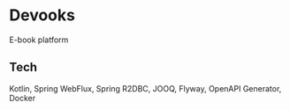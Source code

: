 # Devooks

E-book platform

## Tech

Kotlin, Spring WebFlux, Spring R2DBC, JOOQ, Flyway, OpenAPI Generator, Docker
